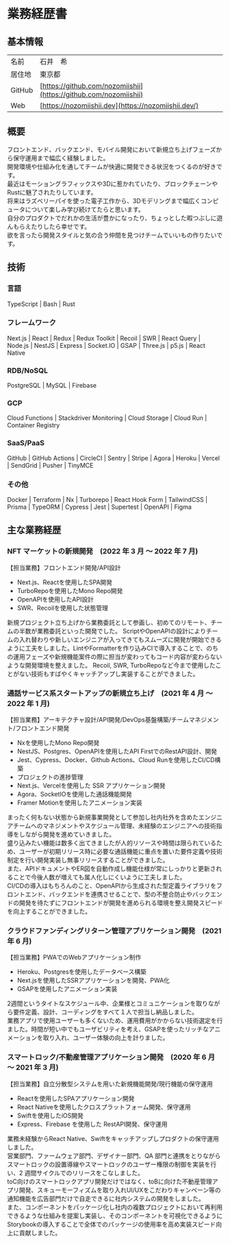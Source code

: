 <!-- 
⚠️: 依存関係あり！
file path変更したら以下も変更すること
https://github.com/nozomiishii/nozomiishii/blob/main/README.md 
-->
# 業務経歴書

## 基本情報

|        |                                                 |
| ------ | ----------------------------------------------- |
| 名前   | 石井　希                                        |
| 居住地 | 東京都                                          |
| GitHub | [https://github.com/nozomiishii](https://github.com/nozomiishii) |
| Web    | [https://nozomiishii.dev](https://nozomiishii.dev/) |

## 概要

フロントエンド、バックエンド、モバイル開発において新規立ち上げフェーズから保守運用まで幅広く経験しました。  
開発環境や仕組み化を通してチームが快適に開発できる状況をつくるのが好きです。  
最近はモーショングラフィックスや3Dに惹かれていたり、ブロックチェーンやRustに魅了されたりしています。  
将来はラズベリーパイを使った電子工作から、3Dモデリングまで幅広くコンピュータについて楽しみ学び続けてたらと思います。  
自分のプロダクトでだれかの生活が豊かになったり、ちょっとした暇つぶしに遊んもらえたりしたら幸せです。  
欲を言ったら開発スタイルと気の合う仲間を見つけチームでいいもの作りたいです。

## 技術

### 言語

TypeScript | Bash | Rust

### フレームワーク

Next.js | React | Redux | Redux Toolkit | Recoil | SWR | React Query | Node.js | NestJS | Express | Socket.IO | GSAP | Three.js | p5.js | React Native

### RDB/NoSQL

PostgreSQL | MySQL | Firebase

### GCP

Cloud Functions | Stackdriver Monitoring | Cloud Storage | Cloud Run | Container Registry

### SaaS/PaaS

GitHub | GitHub Actions | CircleCI | Sentry | Stripe | Agora | Heroku | Vercel | SendGrid | Pusher | TinyMCE

### その他

Docker | Terraform | Nx | Turborepo | React Hook Form | TailwindCSS | Prisma | TypeORM | Cypress | Jest | Supertest | OpenAPI | Figma

## 主な業務経歴

### NFT マーケットの新規開発　(2022 年 3 月 〜 2022 年 7 月)

【担当業務】フロントエンド開発/API設計

- Next.js、Reactを使用したSPA開発
- TurboRepoを使用したMono Repo開発
- OpenAPIを使用したAPI設計
- SWR、Recoilを使用した状態管理

新規プロジェクト立ち上げから業務委託として参画し、初めてのリモート、チームの半数が業務委託といった開発でした。
ScriptやOpenAPIの設計によりチームの入れ替わりや新しいエンジニアが入ってきてもスムーズに開発が開始できるように工夫をしました。LintやFormatterを作り込みCIで導入することで、のちの運用フェーズや新規機能案件の際に担当が変わってもコード内容が変わらないような開発環境を整えました。
Recoil, SWR, TurboRepoなど今まで使用したことがない技術もすばやくキャッチアップし実装することができました。

### 通話サービス系スタートアップの新規立ち上げ　(2021 年 4 月 〜 2022 年 1 月)

【担当業務】アーキテクチャ設計/API開発/DevOps基盤構築/チームマネジメント/フロントエンド開発

- Nxを使用したMono Repo開発
- NestJS、Postgres、OpenAPIを使用したAPI FirstでのRestAPI設計、開発
- Jest、Cypress、Docker、Github Actions、Cloud Runを使用したCI/CD構築
- プロジェクトの進捗管理
- Next.js、Vercelを使用した SSR アプリケーション開発
- Agora、SocketIOを使用した通話機能開発
- Framer Motionを使用したアニメーション実装

まったく何もない状態から新規事業開発として参加し社内社外を含めたエンジニアチームへのマネジメントやスケジュール管理、未経験のエンジニアへの技術指導をしながら開発を進めていきました。  
盛り込みたい機能は数多く出てきましたが人的リソースや時間は限られているため、ユーザーが初期リリース時に必要な通話機能に重点を置いた要件定義や技術制定を行い開発実装し無事リリースすることができました。  
また、APIドキュメントやER図を自動作成し機能仕様が常にしっかりと更新されることで今後人数が増えても属人化しにくいように工夫しました。  
CI/CDの導入はもちろんのこと、OpenAPIから生成された型定義ライブラリをフロントエンド、バックエンドを連携させることで、型の不整合防止やバックエンドの開発を待たずにフロントエンドが開発を進められる環境を整え開発スピードを向上することができました。

### クラウドファンディングリターン管理アプリケーション開発　(2021 年 6 月)

【担当業務】PWAでのWebアプリケーション制作

- Heroku、Postgresを使用したデータベース構築
- Next.jsを使用したSSRアプリケーションを開発、PWA化
- GSAPを使用したアニメーション実装

2週間というタイトなスケジュール中、企業様とコミュニケーションを取りながら要件定義、設計、コーディングをすべて１人で担当し納品しました。  
業務アプリで使用ユーザーも多くないため、運用費用がかからない技術選定を行ました。時間が短い中でもユーザビリティを考え、GSAPを使ったリッチなアニメーションを取り入れ、ユーザー体験の向上を計りました。

### スマートロック/不動産管理アプリケーション開発　(2020 年 6 月 〜 2021 年 3 月)

【担当業務】自立分散型システムを用いた新規機能開発/現行機能の保守運用

- Reactを使用したSPAアプリケーション開発
- React Nativeを使用したクロスプラットフォーム開発、保守運用
- Swiftを使用したiOS開発
- Express、Firebase を使用した RestAPI開発、保守運用

業務未経験からReact Native、Swiftをキャッチアップしプロダクトの保守運用しました。  
営業部門、ファームウェア部門、デザイナー部門、QA 部門と連携をとりながらスマートロックの設置導線やスマートロックのユーザー権限の制御を実装を行い、2 週間サイクルでのリリースをこなしました。  
toC向けのスマートロックアプリ開発だけではなく、toBに向けた不動産管理アプリ開発、スキューモーフィズムを取り入れUI/UXをこだわりキャンペーン等の通知機能を広告部門だけで自走できるに社内システムの開発をしました。  
また、コンポーネントをパッケージ化し社内の複数プロジェクトにおいて再利用できるような仕組みを提案し実装し、そのコンポーネントを可視化できるようにStorybookの導入することで全体でのパッケージの使用率を高め実装スピード向上に貢献しました。
